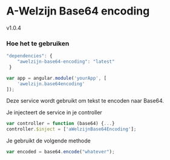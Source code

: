 # A-Welzijn Base64 encoding

v1.0.4

### Hoe het te gebruiken

```javascript
"dependencies": {
	"awelzijn-base64-encoding": "latest"
 }
```
```javascript
var app = angular.module('yourApp', [
	'awelzijn.base64encoding'
]);
```

Deze service wordt gebruikt om tekst te encoden naar Base64.

Je injecteert de service in je controller
```javascript
var controller = function (base64) {...}
controller.$inject = ['aWelzijnBase64Encoding'];
```
Je gebruikt de volgende methode
```javascript
var encoded = base64.encode("whatever");
```